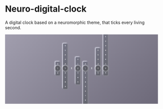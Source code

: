 # Neuro-digital-clock

A digital clock based on a neuromorphic theme, that ticks every living second.

![Digital Clock](./digi_clock.png)
